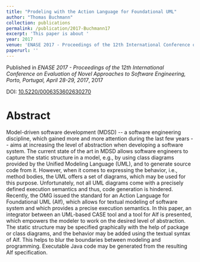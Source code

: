 ```yaml
---
title: "Prodeling with the Action Language for Foundational UML"
author: "Thomas Buchmann"
collection: publications
permalink: /publication/2017-Buchmann17
excerpt: 'This paper is about '
year: 2017
venue: 'ENASE 2017 - Proceedings of the 12th International Conference on Evaluation of Novel Approaches to Software Engineering, Porto, Portugal, April 28-29, 2017'
paperurl: ''
---
```


Published in *ENASE 2017 - Proceedings of the 12th International Conference on Evaluation of Novel Approaches to Software Engineering, Porto, Portugal, April 28-29, 2017*, 2017

DOI: [10.5220/0006353602630270](https://doi.org/10.5220/0006353602630270)

Abstract
=====

Model-driven software development (MDSD) -- a software engineering discipline, which gained more and more attention during the last few years -- aims at increasing the level of abstraction when developing a software system. The current state of the art in MDSD allows software engineers to capture the static structure in a model, e.g., by using class diagrams provided by the Unified Modeling Language (UML), and to generate source code from it. However, when it comes to expressing the behavior, i.e., method bodies, the UML offers a set of diagrams, which may be used for this purpose. Unfortunately, not all UML diagrams come with a precisely defined execution semantics and thus, code generation is hindered.  Recently, the OMG issued the standard for an Action Language for Foundational UML (Alf), which allows for textual modeling of software system and which provides a precise execution semantics. In this paper, an integrator between an UML-based CASE tool and a tool for Alf is presented, which empowers the modeler to work on the desired level of abstraction. The static structure may be specified graphically with the help of package or class diagrams, and the behavior may be added using the textual syntax of Alf. This helps to blur the boundaries between modeling and programming. Executable Java code may be generated from the resulting Alf specification. 